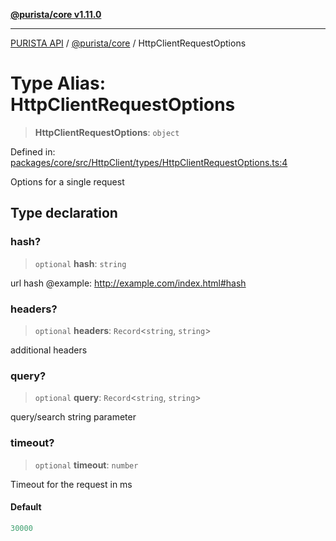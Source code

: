 [**@purista/core v1.11.0**](../README.md)

***

[PURISTA API](../../../packages.md) / [@purista/core](../README.md) / HttpClientRequestOptions

# Type Alias: HttpClientRequestOptions

> **HttpClientRequestOptions**: `object`

Defined in: [packages/core/src/HttpClient/types/HttpClientRequestOptions.ts:4](https://github.com/puristajs/purista/blob/master/packages/core/src/HttpClient/types/HttpClientRequestOptions.ts#L4)

Options for a single request

## Type declaration

### hash?

> `optional` **hash**: `string`

url hash
@example: http://example.com/index.html#hash

### headers?

> `optional` **headers**: `Record`\<`string`, `string`\>

additional headers

### query?

> `optional` **query**: `Record`\<`string`, `string`\>

query/search string parameter

### timeout?

> `optional` **timeout**: `number`

Timeout for the request in ms

#### Default

```ts
30000
```
